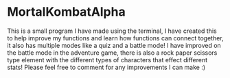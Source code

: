# MortalKombatAlpha

This is a small program I have made using the terminal, I have created this to help improve my functions and learn how functions can connect together, it also has multiple modes like a quiz and a battle mode! I have improved on the battle mode in the adventure game, there is also a rock paper scissors type element with the different types of characters that effect different stats! Please feel free to comment for any improvements I can make :) 
